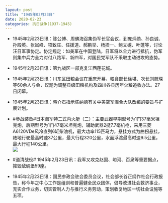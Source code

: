 ```yaml
---
layout: post
title: "1945年02月23日"
date: 2020-02-23
categories: 抗日战争(1937-1945)
---
```


<meta name="referrer" content="no-referrer" />

- 1945年2月23日讯：陈公博、周佛海召集伪军长官会议，到庞炳勋、孙良诚、孙殿英、张岚峰、项致庄、任援道、郝鹏举、杨揆一、鲍文樾、叶蓬等，讨论汪日军事协定。协定规定：如美军在中国登陆，日军将以全力进行抵抗，伪军则集中兵力全力对付八路军、新四军，对国民党军队不采取主动进攻的态势。 

- 1945年2月23日讯：第九战区一部克复江西莲花城。 

- 1945年2月23日讯：川东区田粮会议在重庆开幕，粮食部长徐堪、次长刘航琛等60余人与会，议题为调整县级田粮机构及四川各县历年欠粮追收办法。27日闭幕。 

- 1945年2月23日讯：蒋介石指示陈纳德有关中美空军混合大队改编的要旨与扩展计划。 

- #参战装备#日本海军特二式内火艇（二）：主要武器早期型号为1门37毫米坦克炮，后期型号为1门47毫米坦克炮，辅助武器2挺7.7毫机枪，采用三菱A6120VDe风冷直列6缸柴油机，最大功率115匹马力，悬挂方式为曲拐悬挂，陆地行驶最高时速37公里，最大行程320公里，水面浮渡最高时速9.5公里， 最大行程140公里。 <br/><img src="https://wx4.sinaimg.cn/large/aca367d8ly1gc63smg73zj20go0uigr7.jpg" />

- #道清战役# 1945年2月23日讯：我军又攻克赵固、峪河、百泉等重要据点，摧毁敌碉堡59座。 

- 1945年2月23日讯：国民参政会驻会委员会议，社会部长谷正纲作社会行政报告，称今年之中心工作是组训和普遍健全民众团体，倡导改进社会救济事业，充实合作业务，切实管制人力与推行义务劳动，策划收复地区一切社会设施等五项。 

